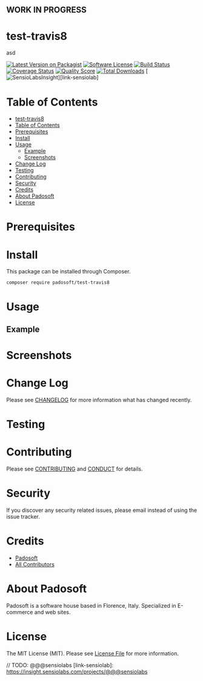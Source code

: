 ## WORK IN PROGRESS
# test-travis8
asd

[![Latest Version on Packagist][ico-version]][link-packagist]
[![Software License][ico-license]](LICENSE.md)
[![Build Status][ico-travis]][link-travis]
[![Coverage Status][ico-scrutinizer]][link-scrutinizer]
[![Quality Score][ico-code-quality]][link-code-quality]
[![Total Downloads][ico-downloads]][link-downloads]
[![SensioLabsInsight][ico-sensiolab]][link-sensiolab]



Table of Contents
=================

  * [test-travis8](#test-travis8)
  * [Table of Contents](#table-of-contents)
  * [Prerequisites](#prerequisites)
  * [Install](#install)
  * [Usage](#usage)
    * [Example](#example)
    * [Screenshots](#screenshoots)
  * [Change Log](#change-log)
  * [Testing](#testing)
  * [Contributing](#contributing)
  * [Security](#security)
  * [Credits](#credits)
  * [About Padosoft](#about-padosoft)
  * [License](#license)


# Prerequisites


# Install

This package can be installed through Composer.

``` bash
composer require padosoft/test-travis8
```

# Usage

## Example

# Screenshots

# Change Log
Please see [CHANGELOG](CHANGELOG.md) for more information what has changed recently.

# Testing

# Contributing

Please see [CONTRIBUTING](CONTRIBUTING.md) and [CONDUCT](CONDUCT.md) for details.

# Security

If you discover any security related issues, please email  instead of using the issue tracker.

# Credits

- [Padosoft](https://github.com/padosoft)
- [All Contributors](../../contributors)

# About Padosoft
Padosoft is a software house based in Florence, Italy. Specialized in E-commerce and web sites.

# License

The MIT License (MIT). Please see [License File](LICENSE.md) for more information.


[ico-version]: https://img.shields.io/packagist/v/padosoft/test-travis8.svg?style=flat-square
[ico-license]: https://img.shields.io/badge/license-MIT-brightgreen.svg?style=flat-square
[ico-travis]: https://img.shields.io/travis/padosoft/test-travis8/master.svg?style=flat-square
[ico-scrutinizer]: https://img.shields.io/scrutinizer/coverage/g/padosoft/test-travis8.svg?style=flat-square
[ico-code-quality]: https://img.shields.io/scrutinizer/g/padosoft/test-travis8.svg?style=flat-square
[ico-downloads]: https://img.shields.io/packagist/dt/padosoft/test-travis8.svg?style=flat-square
[ico-sensiolab]: https://insight.sensiolabs.com/projects/@@@sensiolab/small.png

[link-packagist]: https://packagist.org/packages/padosoft/test-travis8
[link-travis]: https://travis-ci.org/padosoft/test-travis8
[link-scrutinizer]: https://scrutinizer-ci.com/g/padosoft/test-travis8/code-structure
[link-code-quality]: https://scrutinizer-ci.com/g/padosoft/test-travis8
[link-downloads]: https://packagist.org/packages/padosoft/test-travis8
// TODO: @@@sensiolabs
[link-sensiolab]: https://insight.sensiolabs.com/projects/@@@sensiolabs
